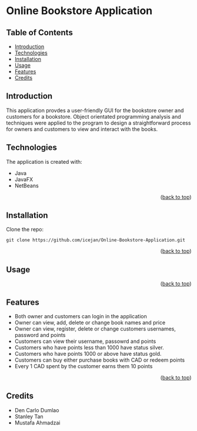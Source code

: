# Online Bookstore Application
<a name="readme-top"></a>

## Table of Contents
* [Introduction](#introduction)
* [Technologies](#technologies)
* [Installation](#installation)
* [Usage](#usage)
* [Features](#features)
* [Credits](#credits)

## Introduction
This application provdes a user-friendly GUI for the bookstore owner and customers for a bookstore. Object orientated programming analysis and techniques were applied to the program to design a straightforward process for owners and customers to view and interact with the books.

## Technologies
The application is created with:
* Java
* JavaFX
* NetBeans

<p align="right">(<a href="#readme-top">back to top</a>)</p>

## Installation
Clone the repo:

`git clone https://github.com/icejan/Online-Bookstore-Application.git`

<p align="right">(<a href="#readme-top">back to top</a>)</p>

## Usage


<p align="right">(<a href="#readme-top">back to top</a>)</p>

## Features
* Both owner and customers can login in the application
* Owner can view, add, delete or change book names and price
* Owner can view, register, delete or change customers usernames, password and points
* Customers can view their username, passowrd and points
* Customers who have points less than 1000 have status silver.
* Customers who have points 1000 or above have status gold.
* Customers can buy either purchase books with CAD or redeem points
* Every 1 CAD spent by the customer earns them 10 points

<p align="right">(<a href="#readme-top">back to top</a>)</p>

## Credits
* Den Carlo Dumlao
* Stanley Tan
* Mustafa Ahmadzai
